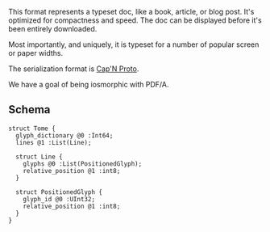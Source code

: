 This format represents a typeset doc, like a book, article, or blog post. 
It's optimized for compactness and speed. The doc can be displayed before
it's been entirely downloaded.

Most importantly, and uniquely, it is typeset for a number of popular screen
or paper widths.

The serialization format is [Cap'N Proto](https://capnproto.org).

We have a goal of being iosmorphic with PDF/A.

## Schema

    struct Tome {
      glyph_dictionary @0 :Int64;
      lines @1 :List(Line);
      
      struct Line {
        glyphs @0 :List(PositionedGlyph);
        relative_position @1 :int8;
      }
      
      struct PositionedGlyph {
        glyph_id @0 :UInt32;
        relative_position @1 :int8;
      }
    }
